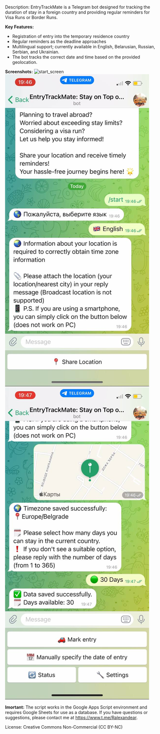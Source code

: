 Description: EntryTrackMate is a Telegram bot designed for tracking the duration of stay in a foreign country and providing regular reminders for Visa Runs or Border Runs.

**Key Features:**

- Registration of entry into the temporary residence country
- Regular reminders as the deadline approaches
- Multilingual support; currently available in English, Belarusian, Russian, Serbian, and Ukrainian.
- The bot tracks the correct date and time based on the provided geolocation.
  
**Screenshots:**
![start_screen](<img src="https://github.com/Ralexandear/EntryTrackMate/blob/main/screenshots/1.jpg" width="300" height="200">)
![share_location](https://github.com/Ralexandear/EntryTrackMate/blob/main/screenshots/2.jpg)
![Menu](https://github.com/Ralexandear/EntryTrackMate/blob/main/screenshots/3.jpg)

**Imortant:**
The script works in the Google Apps Script environment and requires Google Sheets for use as a database.
If you have questions or suggestions, please contact me at https://www.t.me/Ralexandear.

License: Creative Commons Non-Commercial (CC BY-NC)
